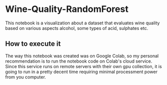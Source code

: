 # Wine-Quality-RandomForest

This notebook is a visualization about a dataset that evaluates wine quality based on various aspects alcohol, some types of acid, sulphates etc.

## How to execute it

The way this notebook was created was on Google Colab, so my personal recommendation is to run the notebook code on Colab's cloud service.
Since this service runs on remote servers with their own gpu collection, it is going to run in a pretty decent time requiring minimal processment power from you computer.
